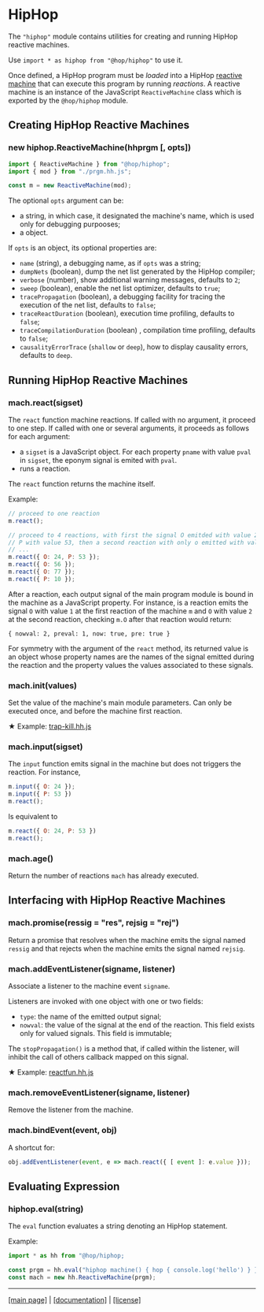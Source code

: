<!-- ${ var doc = require("hopdoc") } -->

HipHop
======

The `"hiphop"` module contains utilities for creating and running
HipHop reactive machines.

Use `import * as hiphop from "@hop/hiphop"` to use it.

Once defined, a HipHop program must be _loaded_ into a HipHop
[reactive machine](./api.md) that can execute this program by
running _reactions_. A reactive machine is an instance of the
JavaScript `ReactiveMachine` class which is exported by the
`@hop/hiphop` module.


Creating HipHop Reactive Machines
---------------------------------

### new hiphop.ReactiveMachine(hhprgm [, opts]) ###
<!-- [:server@glyphicon glyphicon-tag constructor] -->

```javascript
import { ReactiveMachine } from "@hop/hiphop";
import { mod } from "./prgm.hh.js";

const m = new ReactiveMachine(mod);
```

The optional `opts` argument can be:

  * a string, in which case, it designated the machine's name, which is used
  only for debugging purpooses;
  * a object.
  
If `opts` is an object, its optional properties are:

  * `name` (string), a debugging name, as if `opts` was a string;
  * `dumpNets` (boolean), dump the net list generated by the HipHop compiler;
  * `verbose` (number), show additional warning messages, defaults to `2`;
  * `sweep` (boolean), enable the net list optimizer, defaults to `true`;
  * `tracePropagation` (boolean), a debugging facility for tracing the 
  execution of the net list, defaults to `false`;
  * `traceReactDuration` (boolean), execution time profiling, defaults to
  `false`;
  * `traceCompilationDuration` (boolean) , compilation time profiling,
  defaults to `false`;
  * `causalityErrorTrace` (`shallow` or `deep`), how to display causality 
  errors, defaults to `deep`.


Running HipHop Reactive Machines
--------------------------------

### mach.react(sigset) ###
<!-- [:@glyphicon glyphicon-tag function] -->

The `react` function machine reactions. If called with no argument,
it proceed to one step. If called with one or several arguments, it
proceeds as follows for each argument:

  * a `sigset` is a JavaScript object. For each property `pname` with
 value `pval` in `sigset`, the eponym signal is emited with `pval`.
  * runs a reaction.


The `react` function returns the machine itself. 

Example:

```javascript
// proceed to one reaction
m.react(); 

// proceed to 4 reactions, with first the signal O emitded with value 24,
// P with value 53, then a second reaction with only o emitted with value 56,
// ...
m.react({ O: 24, P: 53 });
m.react({ O: 56 });
m.react({ O: 77 });
m.react({ P: 10 });
```

After a reaction, each output signal of the main program module is
bound in the machine as a JavaScript property. For instance, is a
reaction emits the signal `O` with value `1` at the first reaction
of the machine `m` and `O` with value `2` at the second reaction, checking 
`m.O` after that reaction would return:

```
{ nowval: 2, preval: 1, now: true, pre: true }
```

For symmetry with the argument of the `react` method, its returned
value is an object whose property names are the names of the signal
emitted during the reaction and the property values the values
associated to these signals.


### mach.init(values) ###
<!-- [:@glyphicon glyphicon-tag function] -->

Set the value of the machine's main module parameters. Can only be executed
once, and before the machine first reaction.

&#x2605; Example: [trap-kill.hh.js](../../test/trap-kill.hh.js)


### mach.input(sigset) ###
<!-- [:@glyphicon glyphicon-tag function] -->

The `input` function emits signal in the machine but does not
triggers the reaction. For instance,

```javascript
m.input({ O: 24 });
m.input({ P: 53 })
m.react();
```

Is equivalent to

```javascript
m.react({ O: 24, P: 53 })
m.react();
```

### mach.age() ###

Return the number of reactions `mach` has already executed.


Interfacing with HipHop Reactive Machines
-----------------------------------------

### mach.promise(ressig = "res", rejsig = "rej") ###
<!-- [:@glyphicon glyphicon-tag function] -->

Return a promise that resolves when the machine emits the signal named
`ressig` and that rejects when the machine emits the signal named `rejsig`.


### mach.addEventListener(signame, listener) ###
<!-- [:@glyphicon glyphicon-tag function] -->

Associate a listener to the machine event `signame`.

Listeners are invoked with one object with one or two fields:

  * `type`: the name of the emitted output signal;
  * `nowval`: the value of the signal at the end of the reaction.
 This field exists only for valued signals. This field is immutable;


The `stopPropagation()` is a method that, if called within the listener, will
inhibit the call of others callback mapped on this signal.

&#x2605; Example: [reactfun.hh.js](../../test/reactfun.hh.js)


### mach.removeEventListener(signame, listener) ###
<!-- [:@glyphicon glyphicon-tag function] -->

Remove the listener from the machine.


### mach.bindEvent(event, obj) ###
<!-- [:@glyphicon glyphicon-tag function] -->

A shortcut for:

```javascript
obj.addEventListener(event, e => mach.react({ [ event ]: e.value }));
```


Evaluating Expression
---------------------

### hiphop.eval(string) ###
<!-- [:@glyphicon glyphicon-tag function] -->

The `eval` function evaluates a string denoting an HipHop statement.

Example:

```javascript
import * as hh from "@hop/hiphop;

const prgm = hh.eval("hiphop machine() { hop { console.log('hello') } });
const mach = new hh.ReactiveMachine(prgm);
```

- - - - - - - - - - - - - - - - - - - - - - - - - - - 
[[main page]](../README.md) | [[documentation]](./README.md)  | [[license]](./license.md)

